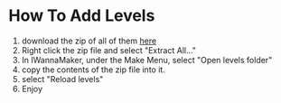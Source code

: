 # How To Add Levels



1. download the zip of all of them [here]()
2. Right click the zip file and select "Extract All..."
3. In IWannaMaker, under the Make Menu, select "Open levels folder"
4. copy the contents of the zip file into it.
5. select "Reload levels"
6. Enjoy
